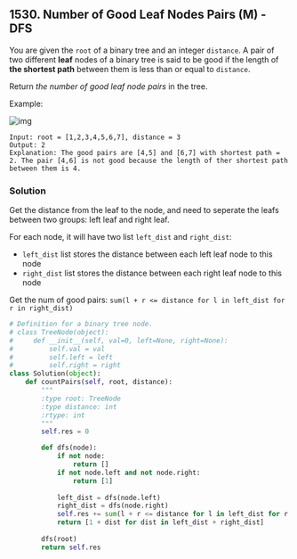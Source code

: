 ## 1530. Number of Good Leaf Nodes Pairs (M) - DFS

You are given the `root` of a binary tree and an integer `distance`. A pair of two different **leaf** nodes of a binary tree is said to be good if the length of **the shortest path** between them is less than or equal to `distance`.

Return *the number of good leaf node pairs* in the tree.

Example:

![img](https://assets.leetcode.com/uploads/2020/07/09/e2.jpg)

```
Input: root = [1,2,3,4,5,6,7], distance = 3
Output: 2
Explanation: The good pairs are [4,5] and [6,7] with shortest path = 2. The pair [4,6] is not good because the length of ther shortest path between them is 4.
```



### Solution 

Get the distance from the leaf to the node, and need to seperate the leafs between two groups: left leaf and right leaf.

For each node, it will have two list `left_dist` and `right_dist`:

- `left_dist` list stores the distance between each left leaf node to this node
- `right_dist` list stores the distance between each right leaf node to this node

Get the num of good pairs:  `sum(l + r <= distance for l in left_dist for r in right_dist)`

```python
# Definition for a binary tree node.
# class TreeNode(object):
#     def __init__(self, val=0, left=None, right=None):
#         self.val = val
#         self.left = left
#         self.right = right
class Solution(object):
    def countPairs(self, root, distance):
        """
        :type root: TreeNode
        :type distance: int
        :rtype: int
        """
        self.res = 0

        def dfs(node):
            if not node:
                return []
            if not node.left and not node.right:
                return [1]
            
            left_dist = dfs(node.left)
            right_dist = dfs(node.right)
            self.res += sum(l + r <= distance for l in left_dist for r in right_dist)
            return [1 + dist for dist in left_dist + right_dist]
        
        dfs(root)
        return self.res
```

